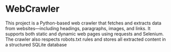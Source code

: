 # WebCrawler
This project is a Python-based web crawler that fetches and extracts data from websites—including headings, paragraphs, images, and links. It supports both static and dynamic web pages using requests and Selenium. The crawler also respects robots.txt rules and stores all extracted content in a structured SQLite database
